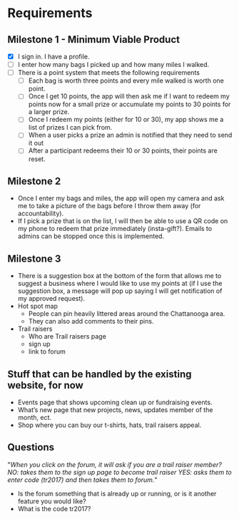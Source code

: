# Requirements

## Milestone 1 - Minimum Viable Product
- [x] I sign in. I have a profile.
- [ ] I enter how many bags I picked up and how many miles I walked.
- [ ] There is a point system that meets the following requirements
  - [ ] Each bag is worth three points and every mile walked is worth one point.
  - [ ] Once I get 10 points, the app will then ask me if I want to redeem my
  points now for a small prize or accumulate my points to 30 points for a
  larger prize.
  - [ ] Once I redeem my points (either for 10 or 30), my app shows me a list of
  prizes I can pick from.
  - [ ] When a user picks a prize an admin is notified that they need to send it
  out
  - [ ] After a participant redeems their 10 or 30 points, their points are
  reset.

## Milestone 2
- Once I enter my bags and miles, the app will open my camera and ask me to take
a picture of the bags before I throw them away (for accountability).
- If I pick a prize that is on the list, I will then be able to use a QR code on
my phone to redeem that prize immediately (insta-gift?). Emails to admins can be
stopped once this is implemented.

## Milestone 3
- There is a suggestion box at the bottom of the form that allows me to suggest
a business where I would like to use my points at (if I use the suggestion box,
a message will pop up saying I will get notification of my approved request).
- Hot spot map
  - People can pin heavily littered areas around the Chattanooga area.
  - They can also add comments to their pins.
- Trail raisers
  - Who are Trail raisers page
  - sign up
  - link to forum

## Stuff that can be handled by the existing website, for now
- Events page that shows upcoming clean up or fundraising events.
- What’s new page that new projects, news, updates member of the month, ect.
- Shop where you can buy our t-shirts, hats, trail raisers appeal.

## Questions
"*When you click on the forum, it will ask if you are a trail raiser member? NO:
takes them to the sign up page to become trail raiser YES: asks them to enter
code (tr2017) and then takes them to forum.*"
  - Is the forum something that is already up or running, or is it another
  feature you would like?
  - What is the code tr2017?
